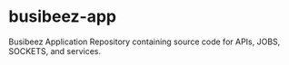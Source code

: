 # busibeez-app
Busibeez Application Repository containing source code for APIs, JOBS, SOCKETS, and services.
